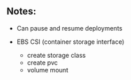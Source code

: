 ## Notes:


- Can pause and resume deployments

- EBS CSI (container storage interface)
    - create storage class
    - create pvc
    - volume mount